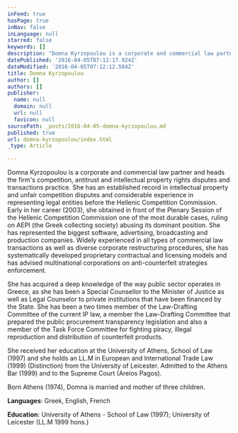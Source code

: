 ```yaml
---
inFeed: true
hasPage: true
inNav: false
inLanguage: null
starred: false
keywords: []
description: "Domna Kyrzopoulou is a corporate and commercial law partner and heads the firm’s competition, antitrust and intellectual property rights disputes and transactions practice. She has an established\_record in intellectual property and unfair competition disputes and considerable experience in representing legal entities before the Hellenic Competition Commission. Early in her career (2003), she obtained in front of the Plenary Session of the\_Hellenic Competition Commission one of the most durable cases, ruling on AEPI (the Greek\_collecting society) abusing its dominant position.\_She has represented the biggest software, advertising, broadcasting and production companies.\_Widely\_experienced in\_all types of commercial law transactions as well as\_diverse corporate restructuring procedures,\_she has systematically developed proprietary contractual and licensing models and\_has advised multinational corporations on\_anti-counterfeit strategies enforcement."
datePublished: '2016-04-05T07:12:17.924Z'
dateModified: '2016-04-05T07:12:12.504Z'
title: Domna Kyrzopoulou
author: []
authors: []
publisher:
  name: null
  domain: null
  url: null
  favicon: null
sourcePath: _posts/2016-04-05-domna-kyrzopoulou.md
published: true
url: domna-kyrzopoulou/index.html
_type: Article

---
```

Domna Kyrzopoulou is a corporate and commercial law partner and heads the firm's competition, antitrust and intellectual property rights disputes and transactions practice. She has an established record in intellectual property and unfair competition disputes and considerable experience in representing legal entities before the Hellenic Competition Commission. Early in her career (2003), she obtained in front of the Plenary Session of the Hellenic Competition Commission one of the most durable cases, ruling on AEPI (the Greek collecting society) abusing its dominant position. She has represented the biggest software, advertising, broadcasting and production companies. Widely experienced in all types of commercial law transactions as well as diverse corporate restructuring procedures, she has systematically developed proprietary contractual and licensing models and has advised multinational corporations on anti-counterfeit strategies enforcement.

She has acquired a deep knowledge of the way public sector operates in Greece, as she has been a Special Counsellor to the Minister of Justice as well as Legal Counselor to private institutions that have been financed by the State. She has been a two times member of the Law-Drafting Committee of the current IP law, a member the Law-Drafting Committee that prepared the public procurement transparency legislation and also a member of the Task Force Committee for fighting piracy, illegal reproduction and distribution of counterfeit products.

She received her education at the University of Athens, School of Law (1997) and she holds an LL.M in European and International Trade Law (1999) (Distinction)  from the University of Leicester. Admitted to the Athens Bar (1999) and to the Supreme Court (Areios Pagos).

Born Athens (1974), Domna is married and mother of three children.

**Languages**:
Greek, English, French 

**Education**:
University of Athens - School of Law (1997); University of Leicester (LL.M 1999 hons.)
